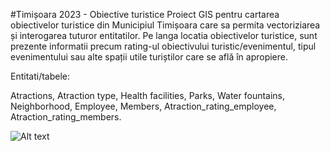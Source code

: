 #Timișoara 2023 - Obiective turistice
Proiect GIS pentru cartarea obiectivelor turistice din Municipiul Timișoara care sa permita vectoriziarea și interogarea tuturor entitatilor. Pe langa locatia obiectivelor turistice, sunt prezente informatii precum rating-ul obiectivului turistic/evenimentul, tipul evenimentului sau alte spații utile turiștilor care se află în apropiere.

Entitati/tabele:

Atractions,
Atraction type,
Health facilities,
Parks,
Water fountains,
Neighborhood,
Employee,
Members,
Atraction_rating_employee,
Atraction_rating_members.

![Alt text](/DB_1.drawio.png?raw=false "First database model")

